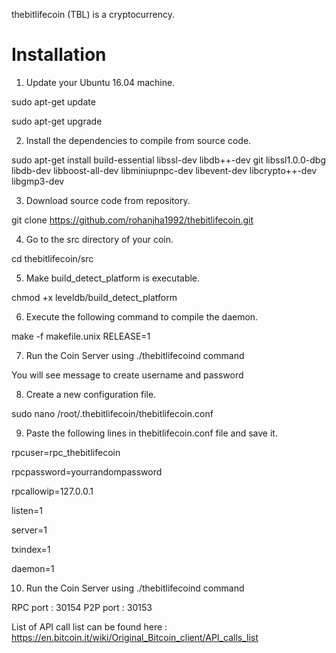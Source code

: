 thebitlifecoin (TBL) is a cryptocurrency.

Installation
===========================

1) Update your Ubuntu 16.04 machine.

sudo apt-get update

sudo apt-get upgrade

2) Install the dependencies to compile from source code.

sudo apt-get install build-essential libssl-dev libdb++-dev git libssl1.0.0-dbg libdb-dev libboost-all-dev libminiupnpc-dev libevent-dev libcrypto++-dev libgmp3-dev 

3) Download source code from repository.

git clone https://github.com/rohanjha1992/thebitlifecoin.git

4) Go to the src directory of your coin.

cd thebitlifecoin/src

5)  Make build_detect_platform is executable.

chmod +x leveldb/build_detect_platform

6) Execute the following command to compile the daemon.

make -f makefile.unix RELEASE=1

7) Run the Coin Server using ./thebitlifecoind command

You will see message to create username and password

8) Create a new configuration file.

sudo nano /root/.thebitlifecoin/thebitlifecoin.conf

9) Paste the following lines in thebitlifecoin.conf file and save it.

rpcuser=rpc_thebitlifecoin

rpcpassword=yourrandompassword

rpcallowip=127.0.0.1

listen=1

server=1

txindex=1

daemon=1

10) Run the Coin Server using ./thebitlifecoind command

RPC port : 30154
P2P port : 30153

List of API call list can be found here : https://en.bitcoin.it/wiki/Original_Bitcoin_client/API_calls_list